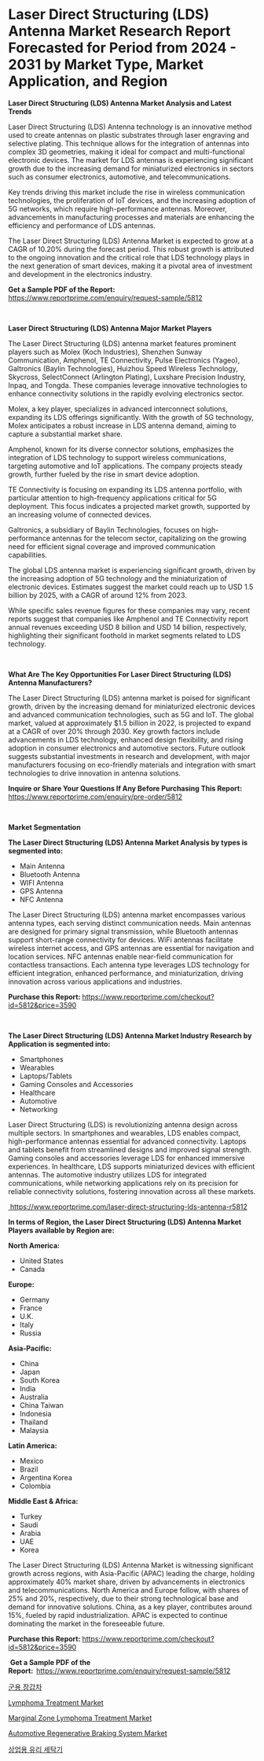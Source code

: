 <p><h1>Laser Direct Structuring (LDS) Antenna Market Research Report Forecasted for Period from 2024 -  2031 by Market Type, Market Application, and Region</h1></p><p><strong>Laser Direct Structuring (LDS) Antenna Market Analysis and Latest Trends</strong></p>
<p><p>Laser Direct Structuring (LDS) Antenna technology is an innovative method used to create antennas on plastic substrates through laser engraving and selective plating. This technique allows for the integration of antennas into complex 3D geometries, making it ideal for compact and multi-functional electronic devices. The market for LDS antennas is experiencing significant growth due to the increasing demand for miniaturized electronics in sectors such as consumer electronics, automotive, and telecommunications. </p><p>Key trends driving this market include the rise in wireless communication technologies, the proliferation of IoT devices, and the increasing adoption of 5G networks, which require high-performance antennas. Moreover, advancements in manufacturing processes and materials are enhancing the efficiency and performance of LDS antennas. </p><p>The Laser Direct Structuring (LDS) Antenna Market is expected to grow at a CAGR of 10.20% during the forecast period. This robust growth is attributed to the ongoing innovation and the critical role that LDS technology plays in the next generation of smart devices, making it a pivotal area of investment and development in the electronics industry.</p></p>
<p><strong>Get a Sample PDF of the Report:&nbsp;</strong> <a href="https://www.reportprime.com/enquiry/request-sample/5812">https://www.reportprime.com/enquiry/request-sample/5812</a></p>
<p>&nbsp;</p>
<p><strong>Laser Direct Structuring (LDS) Antenna Major Market Players</strong></p>
<p><p>The Laser Direct Structuring (LDS) antenna market features prominent players such as Molex (Koch Industries), Shenzhen Sunway Communication, Amphenol, TE Connectivity, Pulse Electronics (Yageo), Galtronics (Baylin Technologies), Huizhou Speed Wireless Technology, Skycross, SelectConnect (Arlington Plating), Luxshare Precision Industry, Inpaq, and Tongda. These companies leverage innovative technologies to enhance connectivity solutions in the rapidly evolving electronics sector.</p><p>Molex, a key player, specializes in advanced interconnect solutions, expanding its LDS offerings significantly. With the growth of 5G technology, Molex anticipates a robust increase in LDS antenna demand, aiming to capture a substantial market share. </p><p>Amphenol, known for its diverse connector solutions, emphasizes the integration of LDS technology to support wireless communications, targeting automotive and IoT applications. The company projects steady growth, further fueled by the rise in smart device adoption.</p><p>TE Connectivity is focusing on expanding its LDS antenna portfolio, with particular attention to high-frequency applications critical for 5G deployment. This focus indicates a projected market growth, supported by an increasing volume of connected devices.</p><p>Galtronics, a subsidiary of Baylin Technologies, focuses on high-performance antennas for the telecom sector, capitalizing on the growing need for efficient signal coverage and improved communication capabilities.</p><p>The global LDS antenna market is experiencing significant growth, driven by the increasing adoption of 5G technology and the miniaturization of electronic devices. Estimates suggest the market could reach up to USD 1.5 billion by 2025, with a CAGR of around 12% from 2023.</p><p>While specific sales revenue figures for these companies may vary, recent reports suggest that companies like Amphenol and TE Connectivity report annual revenues exceeding USD 8 billion and USD 14 billion, respectively, highlighting their significant foothold in market segments related to LDS technology.</p></p>
<p>&nbsp;</p>
<p><strong>What Are The Key Opportunities For Laser Direct Structuring (LDS) Antenna Manufacturers?</strong></p>
<p><p>The Laser Direct Structuring (LDS) antenna market is poised for significant growth, driven by the increasing demand for miniaturized electronic devices and advanced communication technologies, such as 5G and IoT. The global market, valued at approximately $1.5 billion in 2022, is projected to expand at a CAGR of over 20% through 2030. Key growth factors include advancements in LDS technology, enhanced design flexibility, and rising adoption in consumer electronics and automotive sectors. Future outlook suggests substantial investments in research and development, with major manufacturers focusing on eco-friendly materials and integration with smart technologies to drive innovation in antenna solutions.</p></p>
<p><strong>Inquire or Share Your Questions If Any Before Purchasing This Report:</strong> <a href="https://www.reportprime.com/enquiry/pre-order/5812">https://www.reportprime.com/enquiry/pre-order/5812</a></p>
<p>&nbsp;</p>
<p><strong>Market Segmentation</strong></p>
<p><strong>The Laser Direct Structuring (LDS) Antenna Market Analysis by types is segmented into:</strong></p>
<p><ul><li>Main Antenna</li><li>Bluetooth Antenna</li><li>WIFI Antenna</li><li>GPS Antenna</li><li>NFC Antenna</li></ul></p>
<p><p>The Laser Direct Structuring (LDS) antenna market encompasses various antenna types, each serving distinct communication needs. Main antennas are designed for primary signal transmission, while Bluetooth antennas support short-range connectivity for devices. WiFi antennas facilitate wireless internet access, and GPS antennas are essential for navigation and location services. NFC antennas enable near-field communication for contactless transactions. Each antenna type leverages LDS technology for efficient integration, enhanced performance, and miniaturization, driving innovation across various applications and industries.</p></p>
<p><strong>Purchase this Report:&nbsp;</strong><a href="https://www.reportprime.com/checkout?id=5812&price=3590">https://www.reportprime.com/checkout?id=5812&price=3590</a></p>
<p>&nbsp;</p>
<p><strong>The Laser Direct Structuring (LDS) Antenna Market Industry Research by Application is segmented into:</strong></p>
<p><ul><li>Smartphones</li><li>Wearables</li><li>Laptops/Tablets</li><li>Gaming Consoles and Accessories</li><li>Healthcare</li><li>Automotive</li><li>Networking</li></ul></p>
<p><p>Laser Direct Structuring (LDS) is revolutionizing antenna design across multiple sectors. In smartphones and wearables, LDS enables compact, high-performance antennas essential for advanced connectivity. Laptops and tablets benefit from streamlined designs and improved signal strength. Gaming consoles and accessories leverage LDS for enhanced immersive experiences. In healthcare, LDS supports miniaturized devices with efficient antennas. The automotive industry utilizes LDS for integrated communications, while networking applications rely on its precision for reliable connectivity solutions, fostering innovation across all these markets.</p></p>
<p><a href="https://www.reportprime.com/laser-direct-structuring-lds-antenna-r5812">&nbsp;https://www.reportprime.com/laser-direct-structuring-lds-antenna-r5812</a></p>
<p><strong>In terms of Region, the Laser Direct Structuring (LDS) Antenna Market Players available by Region are:</strong></p>
<p>
    <p> <strong> North America: </strong>
        <ul>
            <li>United States</li>
            <li>Canada</li>
        </ul>
        </p> 
    <p> <strong> Europe: </strong>
        <ul>
            <li>Germany</li>
            <li>France</li>
            <li>U.K.</li>
            <li>Italy</li>
            <li>Russia</li>
        </ul>
        </p> 
    <p> <strong> Asia-Pacific: </strong>
        <ul>
            <li>China</li>
            <li>Japan</li>
            <li>South Korea</li>
            <li>India</li>
            <li>Australia</li>
            <li>China Taiwan</li>
            <li>Indonesia</li>
            <li>Thailand</li>
            <li>Malaysia</li>
        </ul>
        </p> 
    <p> <strong> Latin America: </strong>
        <ul>
            <li>Mexico</li>
            <li>Brazil</li>
            <li>Argentina Korea</li>
            <li>Colombia</li>
        </ul>
        </p> 
    <p> <strong> Middle East & Africa: </strong>
        <ul>
            <li>Turkey</li>
            <li>Saudi</li>
            <li>Arabia</li>
            <li>UAE</li>
            <li>Korea</li>
        </ul>
    </p>
    </p>
<p><p>The Laser Direct Structuring (LDS) Antenna Market is witnessing significant growth across regions, with Asia-Pacific (APAC) leading the charge, holding approximately 40% market share, driven by advancements in electronics and telecommunications. North America and Europe follow, with shares of 25% and 20%, respectively, due to their strong technological base and demand for innovative solutions. China, as a key player, contributes around 15%, fueled by rapid industrialization. APAC is expected to continue dominating the market in the foreseeable future.</p></p>
<p><strong>Purchase this Report: </strong><a href="https://www.reportprime.com/checkout?id=5812&price=3590">https://www.reportprime.com/checkout?id=5812&price=3590</a></p>
<p>&nbsp;<strong>Get a Sample PDF of the Report:&nbsp;&nbsp;</strong><a href="https://www.reportprime.com/enquiry/request-sample/5812">https://www.reportprime.com/enquiry/request-sample/5812</a></p>
<p><strong></strong></p>
<p><p><a href="https://medium.com/@wpzbonrg51/%EB%AF%B8%EB%9E%98-%EC%A4%80%EB%B9%84-%EC%99%84%EB%A3%8C-%EA%B8%80%EB%A1%9C%EB%B2%8C-%EA%B5%B0%EC%9A%A9-%EC%9E%A5%EA%B0%91%EC%B0%A8-%EC%8B%9C%EC%9E%A5%EC%97%90-%EB%8C%80%ED%95%9C-%EC%A0%84%EB%9E%B5%EC%A0%81-%ED%86%B5%EC%B0%B0%EB%A0%A5-2024-2031-7f98074cb3c4">군용 장갑차</a></p><p><a href="https://www.linkedin.com/pulse/evaluating-global-lymphoma-treatment-market-trends-growth-opportunities-u0jlc?trackingId=7AAqu7fiS5irNh%2F7%2BxvHfg%3D%3D">Lymphoma Treatment Market</a></p><p><a href="https://www.linkedin.com/pulse/marginal-zone-lymphoma-treatment-market-trends-growth-outlook-v58uc?trackingId=c991FgvCTBaDe2az6in52A%3D%3D">Marginal Zone Lymphoma Treatment Market</a></p><p><a href="https://medium.com/@jasmine.wilson5656/automotive-regenerative-braking-system-market-evolution-global-trends-and-regional-dynamics-288f576284c8">Automotive Regenerative Braking System Market</a></p><p><a href="https://medium.com/@wpzbonrg51/%EC%83%81%EC%97%85%EC%9A%A9-%EC%9C%A0%EB%A6%AC-%EC%84%B8%EC%B2%99%EA%B8%B0-%EC%8B%9C%EC%9E%A5-%ED%83%90%EC%83%89-2024%EB%85%84%EB%B6%80%ED%84%B0-2031%EB%85%84%EA%B9%8C%EC%A7%80%EC%9D%98-%EC%A0%84%EB%AC%B8%EA%B0%80-%EB%B6%84%EC%84%9D-%EB%B0%8F-%EC%8B%9C%EC%9E%A5-%EC%98%88%EC%B8%A1-1cbb4372d1b4?postPublishedType=initial">상업용 유리 세탁기</a></p></p>